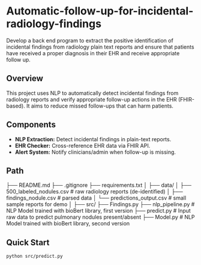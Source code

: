 # Automatic-follow-up-for-incidental-radiology-findings
Develop a back end program to extract the positive identification of incidental findings from radiology plain text reports and ensure that patients have received a proper diagnosis in their EHR and receive appropriate follow up.

## Overview
This project uses NLP to automatically detect incidental findings from radiology reports
and verify appropriate follow-up actions in the EHR (FHIR-based). It aims to reduce missed
follow-ups that can harm patients.

## Components
- **NLP Extraction:** Detect incidental findings in plain-text reports.
- **EHR Checker:** Cross-reference EHR data via FHIR API.
- **Alert System:** Notify clinicians/admin when follow-up is missing.

## Path
├── README.md
├── .gitignore
├── requirements.txt
│
├── data/
│   ├── 500_labeled_nodules.csv     # raw radiology reports (de-identified)
│   ├── findings_nodule.csv         # parsed data
│   └── predictions_output.csv      # small sample reports for demo
│
├── src/
    ├── Findings.py
    ├── nlp_pipeline.py             # NLP Model trained with bioBert library, first version
    ├── predict.py                  # Input raw data to predict pulmonary nodules present/absent
    ├── Model.py                    # NLP Model trained with bioBert library, second version


## Quick Start

```bash
python src/predict.py
```